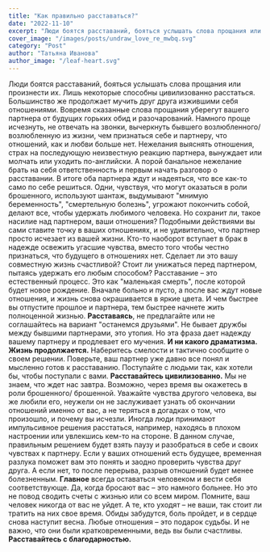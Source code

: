 ```yaml
---
title: "Как правильно расставаться?"
date: "2022-11-10"
excerpt: "Люди боятся расставаний, бояться услышать слова прощания или произнести их. Лишь некоторые способны цивилизованно расстаться."
cover_image: "/images/posts/undraw_love_re_mwbq.svg"
category: "Post"
author: "Татьяна Иванова"
author_image: "/leaf-heart.svg"
---
```


Люди боятся расставаний, бояться услышать слова прощания или произнести их. Лишь некоторые способны цивилизованно расстаться. Большинство же продолжает мучить друг друга изжившими себя отношениями. Вовремя сказанные слова прощания уберегут вашего партнера от будущих горьких обид и разочарований.
Намного проще исчезнуть, не отвечать на звонки, вычеркнуть бывшего возлюбленного/ возлюбленную из жизни, чем признаться себе и партнеру, что отношений, как и любви больше нет. Нежелания выяснять отношения, страх на последующую неизвестную реакцию партнера, вынуждает или молчать или уходить по-английски. А порой банальное нежелание брать на себя ответственность и первым начать разговор о расставании. В итоге оба партнера ждут и надеяться, что все как-то само по себе решиться.
Одни, чувствуя, что могут оказаться в роли брошенного, используют шантаж, выдумывают "мнимую беременность", "смертельную болезнь", угрожают покончить собой, делают все, чтобы удержать любимого человека. Но сохранит ли, такое насилие над партнером, ваши отношения? Подобными действиями вы сами ставите точку в ваших отношениях, и не удивительно, что партнер просто исчезает из вашей жизни.
Кто-то наоборот вступает в брак в надежде освежить угасшие чувства, вместо того чтобы честно признаться, что будущего в отношениях нет. Сделает ли это вашу совместную жизнь счастливой?
Стоит ли унижаться перед партнером, пытаясь удержать его любым способом? Расставание – это естественный процесс. Это как "маленькая смерть", после которой будет новое рождение. Вначале больно и пусто, а после вас ждут новые отношения, и жизнь снова окрашивается в яркие цвета. И чем быстрее вы отпустите прошлое и партнера, тем быстрее начнете жить полноценной жизнью.
**Расставаясь**, не предлагайте или не соглашайтесь на вариант "останемся друзьями". Не бывает дружбы между бывшими партнерами, это утопия. Но эта фраза дает надежду вашему партнеру и продлевает его мучения.
**И ни какого драматизма. Жизнь продолжается.** Наберитесь смелости и тактично сообщите о своем решении. Поверьте, ваш партнер уже давно все понял и мысленно готов к расставанию. Поступайте с людьми так, как хотели бы, чтобы поступали с вами. **Расставайтесь цивилизованно.** Мы не знаем, что ждет нас завтра. Возможно, через время вы окажетесь в роли брошенного/ брошенной. Уважайте чувства другого человека, вы же любили его, неужели он не заслуживает узнать об окончании отношений именно от вас, а не теряться в догадках о том, что произошло, и почему вы исчезли.
Иногда люди принимают импульсивное решения расстаться, например, находясь в плохом настроении или увлекшись кем-то на стороне. В данном случае, правильным решением будет взять паузу и разобраться в себе и своих чувствах к партнеру. Если у ваших отношений есть будущее, временная разлука поможет вам это понять и заодно проверить чувства друг друга. А если нет, то после перерыва, разрыв отношений будет менее болезненным.
**Главное** всегда оставаться человеком и вести себя соответствующе. Да, когда бросают вас – это намного больнее. Но это не повод сводить счеты с жизнью или со всем миром. Помните, ваш человек никогда от вас не уйдет. А те, кто уходят – не ваши, так стоит ли тратить на них свое время. Обиды забудутся, боль пройдет, и в сердце снова наступит весна.
Любые отношения – это подарок судьбы. И не важно, что они были кратковременными, ведь вы были счастливы. **Расставайтесь с благодарностью.**
